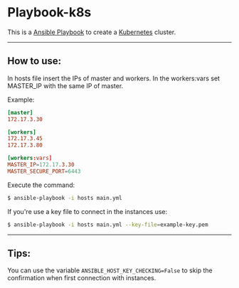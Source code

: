 # Playbook-k8s

This is a [Ansible Playbook](https://docs.ansible.com/ansible/latest/cli/ansible-playbook.html) to create a [Kubernetes](https://kubernetes.io/docs/concepts/overview/what-is-kubernetes/) cluster.

---

## How to use:

In hosts file insert the IPs of master and workers. In the workers:vars set MASTER_IP with the same IP of master.


Example:

```toml
[master]
172.17.3.30

[workers]
172.17.3.45
172.17.3.80

[workers:vars]
MASTER_IP=172.17.3.30
MASTER_SECURE_PORT=6443 
```

Execute the command:

```bash
$ ansible-playbook -i hosts main.yml
```

If you're use a key file to connect in the instances use:

```bash
$ ansible-playbook -i hosts main.yml --key-file=example-key.pem
```



---

## Tips:

You can use the variable `ANSIBLE_HOST_KEY_CHECKING=False` to skip the confirmation when first connection with instances.
